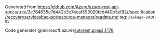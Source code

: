 Generated from https://github.com/Azure/azure-rest-api-specs/tree/3c764635e7d442b3e74caf593029fcd440b3ef82//specification/recoveryservicesbackup/resource-manager/readme.md tag: `package-2019-05`

Code generator @microsoft.azure/autorest.go@2.1.178


